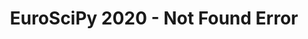 ---
title: EuroSciPy 2020 - Not Found Error
url: 404.html
save_as: 404.html
section: euroscipy_2020
template: 404error
---